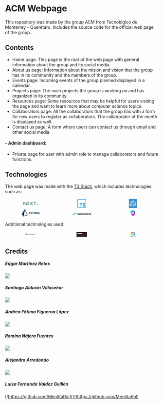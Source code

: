 # ACM Webpage

This repository was made by the group ACM from Tecnológico de Monterrey - Querétaro. Includes the source code for the official web page of the group.

## Contents

- Home page: This page is the root of the web page with general information about the group and its social media.
- About us page: Information about the mision and vision that the group has in its community and the members of the group.
- Events page: Incoming events of the group planned displayed in a calendar.
- Projects page: The main projects the group is working on and has organized in its community.
- Resources page: Some resources that may be helpful for users visiting the page and want to learn more about computer science topics.
- Collaborators page: All the collaborators that the group has with a form for new users to register as collaborators. The collaborator of the month is displayed as well.
- Contact us page: A form where users can contact us through email and other social media.

#### - Admin dashboard:

- Private page for user with admin role to manage collaborators and future functions.

## Technologies

The web page was made with the [T3 Stack](https://create.t3.gg/), which includes technologies such as:

<div style="display: flex; flex-wrap: wrap; justify-content: space-between; align-items: center">

  <a href="https://nextjs.org/" style="flex: 1 1 30%; text-align: center;">
    <img src="public/readme/next_js.png" alt="Image Next.js" width="30%">
  </a>

  <a href="https://www.typescriptlang.org/" style="flex: 1 1 30%; text-align: center;">
    <img src="public/readme/typescript.png" alt="Image Typescript" width="20%">
  </a>

  <a href="https://trpc.io/" style="flex: 1 1 30%; text-align: center;">
    <img src="public/readme/tRPC.jpeg" alt="Image tRPC" width="15%">
  </a>

  <a href="https://www.prisma.io/" style="flex: 1 1 30%; text-align: center;">
    <img src="public/readme/Prisma.png" alt="Image Prisma" width="35%">
  </a>

  <a href="https://tailwindcss.com/" style="flex: 1 1 30%; text-align: center;">
    <img src="public/readme/Tailwind.png" alt="Image Tailwind" width="36%">
  </a>

  <a href="https://next-auth.js.org/" style="flex: 1 1 30%; text-align: center;">
    <img src="public/readme/NextAuth.png" alt="Image NextAuth" width="10%">
  </a>

</div>

Additional technologies used:

<div style="display: flex; flex-wrap: wrap; justify-content: space-between; align-items: center">

  <a href="https://www.postgresql.org/" style="flex: 1 1 30%; text-align: center;">
    <img src="public/readme/PostgreSQL.png" alt="Image PostgreSQL" width="20%">
  </a>

  <a href="https://uploadthing.com/" style="flex: 1 1 30%; text-align: center;">
    <img src="public/readme/uploadthing.jpg" alt="Image uploadthing" width="20%">
  </a>

  <a href="https://cloud.google.com/" style="flex: 1 1 30%; text-align: center;">
    <img src="public/readme/GoogleCloud.png" alt="Image uploadthing" width="20%">
  </a>

</div>

## Credits

##### Edgar Martínez Retes
[![](https://github.com/EdgarRetes.png?size=40)](https://github.com/EdgarRetes)

##### Santiago Alducín Villaseñor
[![](https://github.com/SALV19.png?size=40)](https://github.com/SALV19)

##### Andrea Fátima Figueroa López
[![](https://github.com/Morgana119.png?size=40)](https://github.com/Morgana119)

##### Romina Nájera Fuentes
[![](https://github.com/rominanafu.png?size=40)](https://github.com/rominanafu)

##### Alejandra Arredondo
[![](https://github.com/alearredondo09.png?size=40)](https://github.com/alearredondo09)

##### Luisa Fernanda Valdez Guillén
[![https://github.com/MentitaRol]()](https://github.com/MentitaRol)







